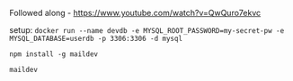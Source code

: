 Followed along - https://www.youtube.com/watch?v=QwQuro7ekvc

setup:
`docker run --name devdb -e MYSQL_ROOT_PASSWORD=my-secret-pw -e MYSQL_DATABASE=userdb -p 3306:3306 -d mysql`

`npm install -g maildev`

`maildev`